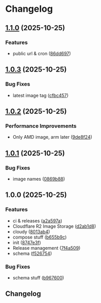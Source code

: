 # Changelog

## [1.1.0](https://github.com/BigBeautifulBoycott/strapi/compare/v1.0.3...v1.1.0) (2025-10-25)


### Features

* public url & cron ([86dd697](https://github.com/BigBeautifulBoycott/strapi/commit/86dd6972f115f658313c9d8431df638b3bb07384))

## [1.0.3](https://github.com/BigBeautifulBoycott/strapi/compare/v1.0.2...v1.0.3) (2025-10-25)


### Bug Fixes

* latest image tag ([cfbc457](https://github.com/BigBeautifulBoycott/strapi/commit/cfbc45712a5d50111d6081dc05e2c24cfe579c30))

## [1.0.2](https://github.com/BigBeautifulBoycott/strapi/compare/v1.0.1...v1.0.2) (2025-10-25)


### Performance Improvements

* Only AMD image, arm later ([9de8f24](https://github.com/BigBeautifulBoycott/strapi/commit/9de8f245a21aafafeb2aa1ebb7fa40f1126d7b24))

## [1.0.1](https://github.com/BigBeautifulBoycott/strapi/compare/v1.0.0...v1.0.1) (2025-10-25)


### Bug Fixes

* image names ([0869b88](https://github.com/BigBeautifulBoycott/strapi/commit/0869b887511d9c40c4856f6764c5d9a282f7bf40))

## 1.0.0 (2025-10-25)


### Features

* ci & releases ([a2a597a](https://github.com/BigBeautifulBoycott/strapi/commit/a2a597a84bc5b36ca7b2667d0c782b386377bd5a))
* Cloudflare R2 Image Storage ([d2ab1d8](https://github.com/BigBeautifulBoycott/strapi/commit/d2ab1d8a5092a8736510bd82b42fd3eb3de7fffd))
* cloudy ([8013ab4](https://github.com/BigBeautifulBoycott/strapi/commit/8013ab484cccd492b3c85b89f1b65549977c2828))
* compose stuff ([b655b9c](https://github.com/BigBeautifulBoycott/strapi/commit/b655b9c15348cc1beb18c3b8cb1da8b4a37fc050))
* init ([8747e3f](https://github.com/BigBeautifulBoycott/strapi/commit/8747e3fb57feca9ec8e55d5d1a11007483d7f4b5))
* Release management ([7f4a509](https://github.com/BigBeautifulBoycott/strapi/commit/7f4a509ca64bfbab6859102603de9e5485d71f10))
* schema ([f526754](https://github.com/BigBeautifulBoycott/strapi/commit/f5267543e5549eb3cb872d2a2779827f9ef0cd45))


### Bug Fixes

* schema stuff ([b967600](https://github.com/BigBeautifulBoycott/strapi/commit/b96760033a6db1e6788e149713b3833d64b17c2e))

## Changelog
